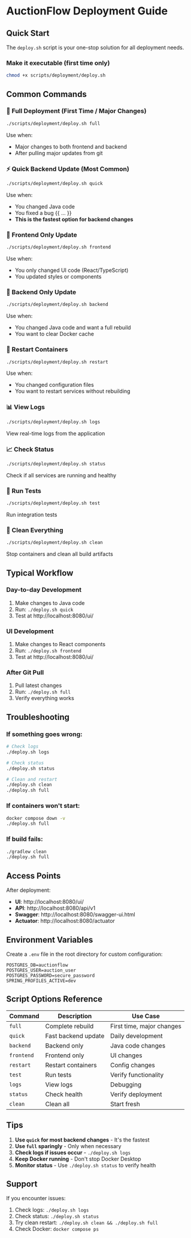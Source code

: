 # AuctionFlow Deployment Guide

## Quick Start

The `deploy.sh` script is your one-stop solution for all deployment needs.

### Make it executable (first time only)
```bash
chmod +x scripts/deployment/deploy.sh
```

## Common Commands

### 🚀 Full Deployment (First Time / Major Changes)
```bash
./scripts/deployment/deploy.sh full
```
Use when:
- Major changes to both frontend and backend
- After pulling major updates from git

### ⚡ Quick Backend Update (Most Common)
```bash
./scripts/deployment/deploy.sh quick
```
Use when:
- You changed Java code
- You fixed a bug
{{ ... }}
- **This is the fastest option for backend changes**

### 🎨 Frontend Only Update
```bash
./scripts/deployment/deploy.sh frontend
```
Use when:
- You only changed UI code (React/TypeScript)
- You updated styles or components

### 🔧 Backend Only Update
```bash
./scripts/deployment/deploy.sh backend
```
Use when:
- You changed Java code and want a full rebuild
- You want to clear Docker cache

### 🔄 Restart Containers
```bash
./scripts/deployment/deploy.sh restart
```
Use when:
- You changed configuration files
- You want to restart services without rebuilding

### 📊 View Logs
```bash
./scripts/deployment/deploy.sh logs
```
View real-time logs from the application

### 📈 Check Status
```bash
./scripts/deployment/deploy.sh status
```
Check if all services are running and healthy

### 🧪 Run Tests
```bash
./scripts/deployment/deploy.sh test
```
Run integration tests

### 🧹 Clean Everything
```bash
./scripts/deployment/deploy.sh clean
```
Stop containers and clean all build artifacts

## Typical Workflow

### Day-to-day Development
1. Make changes to Java code
2. Run: `./deploy.sh quick`
3. Test at http://localhost:8080/ui/

### UI Development
1. Make changes to React components
2. Run: `./deploy.sh frontend`
3. Test at http://localhost:8080/ui/

### After Git Pull
1. Pull latest changes
2. Run: `./deploy.sh full`
3. Verify everything works

## Troubleshooting

### If something goes wrong:
```bash
# Check logs
./deploy.sh logs

# Check status
./deploy.sh status

# Clean and restart
./deploy.sh clean
./deploy.sh full
```

### If containers won't start:
```bash
docker compose down -v
./deploy.sh full
```

### If build fails:
```bash
./gradlew clean
./deploy.sh full
```

## Access Points

After deployment:
- **UI**: http://localhost:8080/ui/
- **API**: http://localhost:8080/api/v1
- **Swagger**: http://localhost:8080/swagger-ui.html
- **Actuator**: http://localhost:8080/actuator

## Environment Variables

Create a `.env` file in the root directory for custom configuration:

```env
POSTGRES_DB=auctionflow
POSTGRES_USER=auction_user
POSTGRES_PASSWORD=secure_password
SPRING_PROFILES_ACTIVE=dev
```

## Script Options Reference

| Command | Description | Use Case |
|---------|-------------|----------|
| `full` | Complete rebuild | First time, major changes |
| `quick` | Fast backend update | Daily development |
| `backend` | Backend only | Java code changes |
| `frontend` | Frontend only | UI changes |
| `restart` | Restart containers | Config changes |
| `test` | Run tests | Verify functionality |
| `logs` | View logs | Debugging |
| `status` | Check health | Verify deployment |
| `clean` | Clean all | Start fresh |

## Tips

1. **Use `quick` for most backend changes** - It's the fastest
2. **Use `full` sparingly** - Only when necessary
3. **Check logs if issues occur** - `./deploy.sh logs`
4. **Keep Docker running** - Don't stop Docker Desktop
5. **Monitor status** - Use `./deploy.sh status` to verify health

## Support

If you encounter issues:
1. Check logs: `./deploy.sh logs`
2. Check status: `./deploy.sh status`
3. Try clean restart: `./deploy.sh clean && ./deploy.sh full`
4. Check Docker: `docker compose ps`
